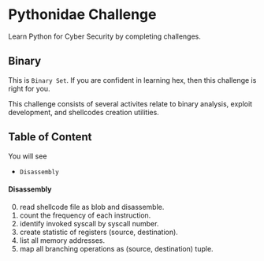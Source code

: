 # Pythonidae Challenge

Learn Python for Cyber Security by completing challenges.

## Binary

This is `Binary Set`. If you are confident in learning hex, then this challenge is right for you.

This challenge consists of several activites relate to binary analysis, exploit development, and shellcodes creation utilities.

## Table of Content

You will see

- `Disassembly`

#### Disassembly

0. read shellcode file as blob and disassemble.
1. count the frequency of each instruction.
2. identify invoked syscall by syscall number.
3. create statistic of registers (source, destination).
4. list all memory addresses.
5. map all branching operations as (source, destination) tuple.